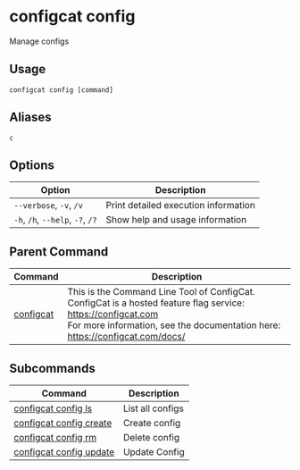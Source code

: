 # configcat config
Manage configs
## Usage
```
configcat config [command]
```
## Aliases
`c`
## Options
| Option | Description |
| ------ | ----------- |
| `--verbose`, `-v`, `/v` | Print detailed execution information |
| `-h`, `/h`, `--help`, `-?`, `/?` | Show help and usage information |
## Parent Command
| Command | Description |
| ------ | ----------- |
| [configcat](README.md) | This is the Command Line Tool of ConfigCat.<br/>ConfigCat is a hosted feature flag service: https://configcat.com<br/>For more information, see the documentation here: https://configcat.com/docs/ |
## Subcommands
| Command | Description |
| ------ | ----------- |
| [configcat config ls](configcat-config-ls.md) | List all configs |
| [configcat config create](configcat-config-create.md) | Create config |
| [configcat config rm](configcat-config-rm.md) | Delete config |
| [configcat config update](configcat-config-update.md) | Update Config |
